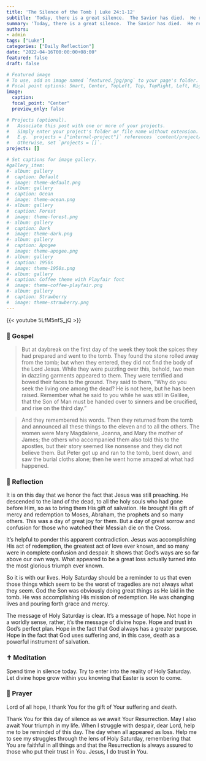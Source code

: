```yaml
---
title: 'The Silence of the Tomb | Luke 24:1-12'
subtitle: 'Today, there is a great silence.  The Savior has died.  He rests in the tomb.  Many hearts were filled with uncontrollable grief and confusion.  Was He really gone?  Had all their hopes been shattered?  These and many other thoughts of despair filled the minds and hearts of so many who loved and followed Jesus.'
summary: 'Today, there is a great silence.  The Savior has died.  He rests in the tomb.  Many hearts were filled with uncontrollable grief and confusion.  Was He really gone?  Had all their hopes been shattered?  These and many other thoughts of despair filled the minds and hearts of so many who loved and followed Jesus.'
authors:
- admin
tags: ["Luke"]
categories: ["Daily Reflection"]
date: "2022-04-16T00:00:00+08:00"
featured: false
draft: false

# Featured image
# To use, add an image named `featured.jpg/png` to your page's folder.
# Focal point options: Smart, Center, TopLeft, Top, TopRight, Left, Right, BottomLeft, Bottom, BottomRight
image:
  caption:
  focal_point: "Center"
  preview_only: false

# Projects (optional).
#   Associate this post with one or more of your projects.
#   Simply enter your project's folder or file name without extension.
#   E.g. `projects = ["internal-project"]` references `content/project/deep-learning/index.md`.
#   Otherwise, set `projects = []`.
projects: []

# Set captions for image gallery.
#gallery_item:
#- album: gallery
#  caption: Default
#  image: theme-default.png
#- album: gallery
#  caption: Ocean
#  image: theme-ocean.png
#- album: gallery
#  caption: Forest
#  image: theme-forest.png
#- album: gallery
#  caption: Dark
#  image: theme-dark.png
#- album: gallery
#  caption: Apogee
#  image: theme-apogee.png
#- album: gallery
#  caption: 1950s
#  image: theme-1950s.png
#- album: gallery
#  caption: Coffee theme with Playfair font
#  image: theme-coffee-playfair.png
#- album: gallery
#  caption: Strawberry
#  image: theme-strawberry.png
---
```


{{< youtube 5LfM5nfS_jQ >}}

### :love_letter: Gospel
> But at daybreak on the first day of the week they took the spices they had prepared and went to the tomb. They found the stone rolled away from the tomb; but when they entered, they did not find the body of the Lord Jesus. While they were puzzling over this, behold, two men in dazzling garments appeared to them. They were terrified and bowed their faces to the ground. They said to them, “Why do you seek the living one among the dead? He is not here, but he has been raised. Remember what he said to you while he was still in Galilee, that the Son of Man must be handed over to sinners and be crucified, and rise on the third day.”

> And they remembered his words. Then they returned from the tomb and announced all these things to the eleven and to all the others. The women were Mary Magdalene, Joanna, and Mary the mother of James; the others who accompanied them also told this to the apostles, but their story seemed like nonsense and they did not believe them. But Peter got up and ran to the tomb, bent down, and saw the burial cloths alone; then he went home amazed at what had happened.

### :speech_balloon: Reflection
It is on this day that we honor the fact that Jesus was still preaching.  He descended to the land of the dead, to all the holy souls who had gone before Him, so as to bring them His gift of salvation.  He brought His gift of mercy and redemption to Moses, Abraham, the prophets and so many others.  This was a day of great joy for them.  But a day of great sorrow and confusion for those who watched their Messiah die on the Cross.

It’s helpful to ponder this apparent contradiction.  Jesus was accomplishing His act of redemption, the greatest act of love ever known, and so many were in complete confusion and despair.  It shows that God’s ways are so far above our own ways.  What appeared to be a great loss actually turned into the most glorious triumph ever known.  

So it is with our lives.  Holy Saturday should be a reminder to us that even those things which seem to be the worst of tragedies are not always what they seem.  God the Son was obviously doing great things as He laid in the tomb.  He was accomplishing His mission of redemption.  He was changing lives and pouring forth grace and mercy.  

The message of Holy Saturday is clear.  It’s a message of hope.  Not hope in a worldly sense, rather, it’s the message of divine hope.  Hope and trust in God’s perfect plan.  Hope in the fact that God always has a greater purpose.  Hope in the fact that God uses suffering and, in this case, death as a powerful instrument of salvation.

### :latin_cross: Meditation
Spend time in silence today.  Try to enter into the reality of Holy Saturday.  Let divine hope grow within you knowing that Easter is soon to come.  

### :pray: Prayer
Lord of all hope, I thank You for the gift of Your suffering and death.

Thank You for this day of silence as we await Your Resurrection.  May I also await Your triumph in my life.  When I struggle with despair, dear Lord, help me to be reminded of this day.  The day when all appeared as loss.  Help me to see my struggles through the lens of Holy Saturday, remembering that You are faithful in all things and that the Resurrection is always assured to those who put their trust in You.  Jesus, I do trust in You.
